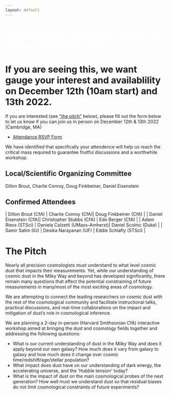 ```yaml
---
layout: default
---
```


# <span style="color:white">Workshop on The Impact of Dust on Cosmological Inference</span>

# If you are seeing this, we want gauge your interest and availablility on December 12th (10am start) and 13th 2022.

If you are interested (see ["the pitch"](https://djbrout.github.io/Dust_In_Cosmology_CfA_2022/#the-pitch) below), please fill out the form below to let us know if you can join us in person on December 12th & 13th 2022 (Cambridge, MA)
* [Attendance RSVP Form](https://docs.google.com/forms/d/e/1FAIpQLSfpDN5LbUeNXzUcLl0ici5jvV37BOPDfxlz3f6H9GUrbqtsTg/viewform?usp=sf_link)

We have identified that specifically your attendence will help us reach the critical mass required to guarantee fruitful discussions and a worthwhile workshop.

## Local/Scientific Organizing Committee

Dillon Brout, Charlie Conroy, Doug Finkbeiner, Daniel Eisenstein

## Confirmed Attendees

| Dillon Brout (CfA)  | Charlie Conroy (CfA)| Doug Finkbeiner (CfA) |
| Daniel Eisenstein (CfA)| Christopher Stubbs (CfA)  | Edo Berger (CfA) |
| Adam Riess (STSci) | Daniela Calzetti (UMass-Amherst)| Daniel Scolnic  (Duke)  |
| Samir Salim (IU) | Desika Narayanan (UF) | Eddie Schlafly (STSci) |


# <a name="pitch"></a>The Pitch
Nearly all precision cosmologists must understand to what level cosmic dust that impacts their measurements. Yet, while our understanding of cosmic dust in the Milky Way and beyond has developed significantly, there remain many questions that affect the potential constraining of future measurements in many/most of the most exciting areas of cosmology. 

We are attempting to connect the leading researchers on cosmic dust with the rest of the cosmological community and facilitate instructional talks, practical discussions, and real-time collaborations on the impact and mitigation of dust’s role in cosmological inference.

We are planning a 2-day in-person (Harvard Smithsonian CfA) interactive workshop aimed at bringing the dust and cosmology fields together and addressing the following questions:
* What is our current understanding of dust in the Milky Way and does it apply beyond our own galaxy? How much does it vary from galaxy to galaxy and how much does it change over cosmic time/redshift/age/stellar population?
* What impact does dust have on our understanding of dark energy, the accelerating universe, and the 'Hubble tension' today? 
* What is the impact of dust on the main cosmological probes of the next generation? How well must we understand dust so that residual biases do not limit cosmological constraints of future experiments?


